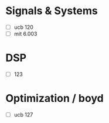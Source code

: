 Signals & Systems
=================
* [ ] ucb 120
* [ ] mit 6.003

DSP
===
* [ ] 123

Optimization / boyd
===================
* [ ] ucb 127
